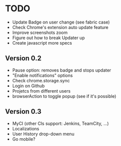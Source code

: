 # TODO

* Update Badge on user change (see fabric case)
* Check Chrome's extension auto update feature
* Improve screenshots zoom
* Figure out how to break Updater up
* Create javascript more specs


## Version 0.2

* Pause option: removes badge and stops updater
* "Enable notifications" options
* Check chrome.storage.sync
* Login on Github
* Projetcs from different users
* browserAction to toggle popup (see if it's possible)


## Version 0.3

* MyCI (other CIs support: Jenkins, TeamCity, ...)
* Localizations
* User History drop-down menu
* Go mobile?
